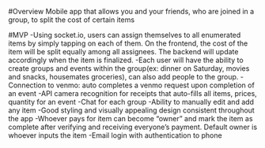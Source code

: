 #Overview 
Mobile app that allows you and your friends, who are joined in a group, to split the cost of certain items

#MVP
-Using socket.io, users can assign themselves to all enumerated items by simply tapping on each of them. On the frontend, the cost of the item will be split equally among all assignees. The backend will update accordingly when the item is finalized. 
-Each user will have the ability to create groups and events within the group(ex: dinner on Saturday, movies and snacks, housemates groceries), can also add people to the group.
-Connection to venmo: auto completes a venmo request upon completion of an event
-API camera recognition for receipts that auto-fills all items, prices, quantity for an event
-Chat for each group
-Ability to manually edit and add any item
-Good styling and visually appealing design consistent throughout the app 
-Whoever pays for item can become “owner” and mark the item as complete after verifying and receiving everyone’s payment. Default owner is whoever inputs the item 
-Email login with authentication to phone  

